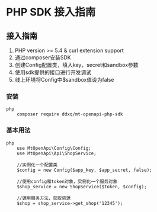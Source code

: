 # PHP SDK 接入指南

## 接入指南

  1. PHP version >= 5.4 & curl extension support
  2. 通过composer安装SDK
  3. 创建Config配置类，填入key，secret和sandbox参数
  4. 使用sdk提供的接口进行开发调试
  5. 线上环境将Config中$sandbox值设为false

### 安装

```
php
    composer require ddxq/mt-openapi-php-sdk
```

### 基本用法

```
php
    use MtOpenApi\Config\Config;
    use MtOpenApi\Api\ShopService;
    
    //实例化一个配置类
    $config = new Config($app_key, $app_secret, false);
    
    //使用config和token对象，实例化一个服务对象
    $shop_service = new ShopService($token, $config);
    
    //调用服务方法，获取资源
    $shop = shop_service->get_shop('12345');
```
